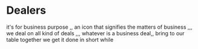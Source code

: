 # Dealers
it's for business purpose ,, an icon that signifies the matters of business ,,, we deal on all kind of deals ,,,
whatever is a business deal,, bring to our table together we get it done in short while 

